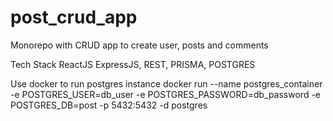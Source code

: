 # post_crud_app

Monorepo with CRUD app to create user, posts and comments

Tech Stack
ReactJS
ExpressJS, REST, PRISMA, POSTGRES

Use docker to run postgres instance
docker run --name postgres_container -e POSTGRES_USER=db_user -e POSTGRES_PASSWORD=db_password -e POSTGRES_DB=post -p 5432:5432 -d postgres
